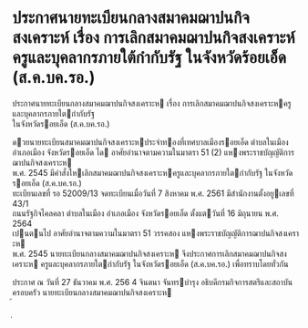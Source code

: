
# ประกาศนายทะเบียนกลางสมาคมฌาปนกิจสงเคราะห์ เรื่อง การเลิกสมาคมฌาปนกิจสงเคราะห์ครูและบุคลากรภายใต้กำกับรัฐ ในจังหวัดร้อยเอ็ด (ส.ค.บค.รอ.)
      
      

      
      

ประกาศนายทะเบียนกลางสมาคมฌาปนกิจสงเคราะห 
เรื่อง   การเลิกสมาคมฌาปนกิจสงเคราะหครูและบุคลากรภายใตกํากับรัฐ   
ในจังหวัดรอยเอ็ด  (ส.ค.บค.รอ.) 
 
 
ดวยนายทะเบียนสมาคมฌาปนกิจสงเคราะหประจําทองที่เทศบาลเมืองรอยเอ็ด  ตําบลในเมือง  
อําเภอเมือง  จังหวัดรอยเอ็ด  ได อาศัยอํานาจตามความในมาตรา  51  (2)  แหงพระราชบัญญัติการฌาปนกิจสงเคราะห  
พ.ศ.  2545  มีคําสั่งใหเลิกสมาคมฌาปนกิจสงเคราะหครูและบุคลากรภายใตกํากับรัฐ  ในจังหวัดรอยเอ็ด  (ส.ค.บค.รอ.)  
ทะเบียนเลขที่  รอ  52009/13  จดทะเบียนเมื่อวันที่  7  สิงหาคม  พ.ศ.  2561  มีสํานักงานตั้งอยูเลขที่  43/1  
ถนนรัฐกิจไคลคลา  ตําบลในเมือง  อําเภอเมือง  จังหวัดรอยเอ็ด  ตั้งแตวันที่  16  มิถุนายน  พ.ศ.  2564  
เปนตนไป 
อาศัยอํานาจตามความในมาตรา  51  วรรคสอง  แหงพระราชบัญญัติการฌาปนกิจสงเคราะห   
พ.ศ.  2545  นายทะเบียนกลางสมาคมฌาปนกิจสงเคราะห  จึงประกาศการเลิกสมาคมฌาปนกิจสงเคราะห 
ครูและบุคลากรภายใตกํากับรัฐ  ในจังหวัดรอยเอ็ด  (ส.ค.บค.รอ.)  เพื่อทราบโดยทั่วกัน 
 
ประกาศ  ณ  วันที่  27  ธันวาคม  พ.ศ.   256 4 
จินตนา  จันทรบํารุง 
อธิบดีกรมกิจการสตรีและสถาบันครอบครัว 
นายทะเบียนกลางสมาคมฌาปนกิจสงเคราะห   
้
 
่
 